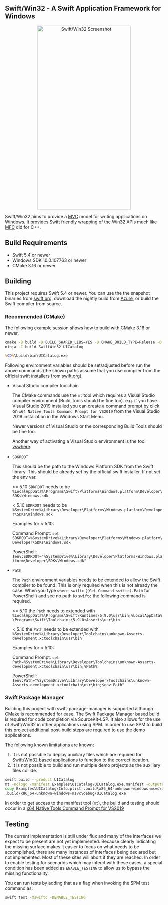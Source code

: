 Swift/Win32 - A Swift Application Framework for Windows
-------------------------------------------------------

<p align="center">
  <img alt="Swift/Win32 Screenshot" src="Documentation/Images/screenshot.png" width="299" height="588"/>
</p>

Swift/Win32 aims to provide a [MVC](https://en.wikipedia.org/wiki/Model%E2%80%93view%E2%80%93controller) model for writing applications on Windows.  It provides Swift friendly wrapping of the Win32 APIs much like [MFC](https://en.wikipedia.org/wiki/Microsoft_Foundation_Class_Library) did for C++.

## Build Requirements

- Swift 5.4 or newer
- Windows SDK 10.0.107763 or newer
- CMake 3.16 or newer

## Building

This project requires Swift 5.4 or newer. You can use the the snapshot binaries from [swift.org](https://swift.org/download/), download the nightly build from [Azure](https://dev.azure.com/compnerd/swift-build), or build the Swift compiler from source.

### Recommended (CMake)

The following example session shows how to build with CMake 3.16 or newer.

```cmd
cmake -B build -D BUILD_SHARED_LIBS=YES -D CMAKE_BUILD_TYPE=Release -D CMAKE_Swift_FLAGS="-sdk %SDKROOT%" -G Ninja -S .
ninja -C build SwiftWin32 UICatalog

%CD%\build\bin\UICatalog.exe
```

Following environment variables should be set/adjusted before run the above commands (the shown paths assume that you use compiler from the official swift installers from [swift.org](https://www.swift.org/download/)).

- Visual Studio compiler toolchain

  The CMake commands use the `mt` tool which requires a Visual Studio compiler environment (Build Tools should be fine too).
  e.g. if you have Visual Studio 2019 installed you can create a command prompt by click on `x64 Native Tools Command Prompt for VS2019` from the Visual Studio 2019 installation in the Windows Start Menu.
  
  Newer versions of Visual Studio or the corresponding Build Tools should be fine too.

  Another way of activating a Visual Studio environment is the tool [vswhere](https://github.com/microsoft/vswhere).

- `SDKROOT`

  This should be the path to the Windows Platform SDK from the Swift library. This should be already set by the official swift installer. If not set the env var.

  \>= 5.10 `SDKROOT` needs to be `%LocalAppData%\Programs\Swift\Platforms\Windows.platform\Developer\SDKs\Windows.sdk`

  < 5.10 `SDKROOT` needs to be `%SystemDrive%\Library\Developer\Platforms\Windows.platform\Developer\SDKs\Windows.sdk`

  Examples for < 5.10:

  Command Prompt: `set SDKROOT=%SystemDrive%\Library\Developer\Platforms\Windows.platform\Developer\SDKs\Windows.sdk`

  PowerShell: `$env:SDKROOT="%SystemDrive%\Library\Developer\Platforms\Windows.platform\Developer\SDKs\Windows.sdk"`

- `Path`

  The `Path` environment variables needs to be extended to allow the Swift compiler to be found.
  This is only required when this is not already the case.
  When you type `where swiftc` (`(Get-Command swiftc).Path` for PowerShell) and see no path to `swiftc` the following command is required.

  \>= 5.10 the `Path` needs to extended with `%LocalAppData%\Programs\Swift\Runtimes\5.9.0\usr\bin;%LocalAppData%\Programs\Swift\Toolchains\5.9.0+Asserts\usr\bin`

  < 5.10 the `Path` needs to be extended with `%SystemDrive%\Library\Developer\Toolchains\unknown-Asserts-development.xctoolchain\usr\bin`

  Examples for < 5.10:

  Command Prompt: `set Path=%SystemDrive%\Library\Developer\Toolchains\unknown-Asserts-development.xctoolchain\usr\bin;%Path%`

  PowerShell: `$env:Path="%SystemDrive%\Library\Developer\Toolchains\unknown-Asserts-development.xctoolchain\usr\bin;$env:Path"`



### Swift Package Manager

Building this project with swift-package-manager is supported although CMake is recommended for ease.  The Swift Package Manager based build is required for code completion via SourceKit-LSP.  It also allows for the use of Swift/Win32 in other applications using SPM.  In order to use SPM to build this project additional post-build steps are required to use the demo applications.

The following known limitations are known:

1. It is not possible to deploy auxiliary files which are required for Swift/Win32 based applications to function to the correct location.
2. It is not possible to build and run multiple demo projects as the auxiliary files collide.

```cmd
swift build --product UICatalog
mt -nologo -manifest Examples\UICatalog\UICatalog.exe.manifest -outputresource:.build\x86_64-unknown-windows-msvc\debug\UICatalog.exe
copy Examples\UICatalog\Info.plist .build\x86_64-unknown-windows-msvc\debug\
.build\x86_64-unknown-windows-msvc\debug\UICatalog.exe
```

In order to get access to the manifest tool (`mt`), the build and testing should occur in a [x64 Native Tools Command Prompt for VS2019](https://docs.microsoft.com/en-us/cpp/build/how-to-enable-a-64-bit-visual-cpp-toolset-on-the-command-line?view=msvc-160)

## Testing

The current implementation is still under flux and many of the interfaces we expect to be present are not yet implemented.  Because clearly indicating the missing surface makes it easier to focus on what needs to be accomplished, there are many instances of interfaces being declared but not implemented.  Most of these sites will abort if they are reached.  In order to enable testing for scenarios which may interct with these cases, a special condition has been added as `ENABLE_TESTING` to allow us to bypass the missing functionality.

You can run tests by adding that as a flag when invoking the SPM test command as:

```cmd
swift test -Xswiftc -DENABLE_TESTING
```
